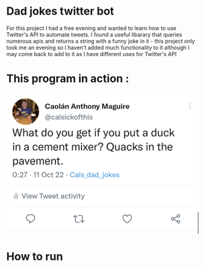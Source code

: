 # Dad jokes twitter bot

For this project I had a free evening and wanted to learn how to use Twitter's API to automate tweets. I found a useful libarary that queries numerous apis and returns a string with a funny joke in it - this project only took me an evening so I haven't added much functionality to it although I may come back to add to it as I have different uses for Twitter's API 

# This program in action : 

<img src='tweet.png' />


# How to run
